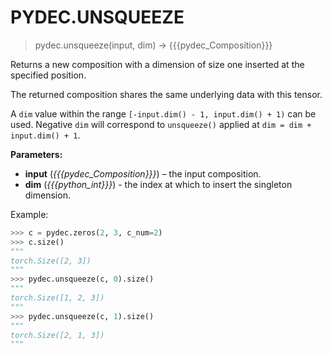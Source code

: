 # PYDEC.UNSQUEEZE
> pydec.unsqueeze(input, dim) →  {{{pydec_Composition}}}

Returns a new composition with a dimension of size one inserted at the specified position.

The returned composition shares the same underlying data with this tensor.

A `dim` value within the range `[-input.dim() - 1, input.dim() + 1)` can be used. Negative `dim` will correspond to `unsqueeze()` applied at `dim = dim + input.dim() + 1`.

**Parameters:**

* **input** (*{{{pydec_Composition}}}*) – the input composition.
* **dim** (*{{{python_int}}}*) - the index at which to insert the singleton dimension.

Example:
```python
>>> c = pydec.zeros(2, 3, c_num=2)
>>> c.size()
"""
torch.Size([2, 3])
"""
>>> pydec.unsqueeze(c, 0).size()
"""
torch.Size([1, 2, 3])
"""
>>> pydec.unsqueeze(c, 1).size()
"""
torch.Size([2, 1, 3])
"""
```